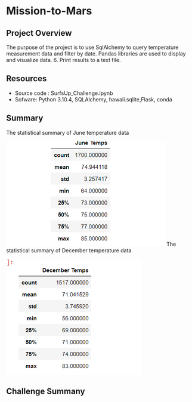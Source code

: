 # Mission-to-Mars

## Project Overview
The purpose of the project is to use SqlAlchemy to query temperature measurement data and filter by date. Pandas libraries are used to display and visualize data. 
6. Print results to a text file.
## Resources
- Source code : SurfsUp_Challenge.ipynb
- Sofware: Python 3.10.4, SQLAlchemy, hawaii.sqlite,Flask, conda
## Summary
The statistical summary of June temperature data

![image](https://github.com/mabulhassan/surfs_up/blob/main/JuneTemp.png)
The statistical summary of December temperature data

![image](https://github.com/mabulhassan/surfs_up/blob/main/DecTemp.png)
## Challenge Summany


